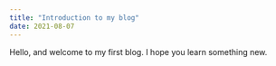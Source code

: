 ```yaml
---
title: "Introduction to my blog"
date: 2021-08-07
---
```


Hello, and welcome to my first blog. I hope you learn something new.
